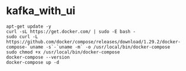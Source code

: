 # kafka_with_ui

    apt-get update -y
    curl -sL https://get.docker.com/ | sudo -E bash -
    sudo curl -L https://github.com/docker/compose/releases/download/1.29.2/docker-compose-`uname -s`-`uname -m` -o /usr/local/bin/docker-compose
    sudo chmod +x /usr/local/bin/docker-compose
    docker-compose --version
    docker-compose up -d

